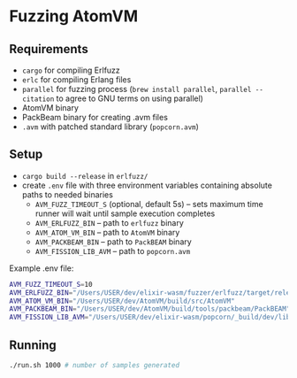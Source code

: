 # Fuzzing AtomVM

## Requirements

- `cargo` for compiling Erlfuzz
- `erlc` for compiling Erlang files
- `parallel` for fuzzing process (`brew install parallel`, `parallel --citation` to agree to GNU terms on using parallel)
- AtomVM binary
- PackBeam binary for creating .avm files
- `.avm` with patched standard library (`popcorn.avm`)

## Setup

- `cargo build --release` in `erlfuzz/`
- create `.env` file with three environment variables containing absolute paths to needed binaries
  - `AVM_FUZZ_TIMEOUT_S` (optional, default 5s) – sets maximum time runner will wait until sample execution completes
  - `AVM_ERLFUZZ_BIN` – path to `erlfuzz` binary
  - `AVM_ATOM_VM_BIN` – path to `AtomVM` binary
  - `AVM_PACKBEAM_BIN` – path to `PackBEAM` binary
  - `AVM_FISSION_LIB_AVM` – path to `popcorn.avm`

Example .env file:

```bash
AVM_FUZZ_TIMEOUT_S=10
AVM_ERLFUZZ_BIN="/Users/USER/dev/elixir-wasm/fuzzer/erlfuzz/target/release/erlfuzz"
AVM_ATOM_VM_BIN="/Users/USER/dev/AtomVM/build/src/AtomVM"
AVM_PACKBEAM_BIN="/Users/USER/dev/AtomVM/build/tools/packbeam/PackBEAM"
AVM_FISSION_LIB_AVM="/Users/USER/dev/elixir-wasm/popcorn/_build/dev/lib/popcorn/popcorn.avm"
```

## Running

```bash
./run.sh 1000 # number of samples generated
```
